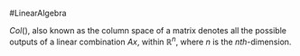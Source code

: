 #LinearAlgebra 

$Col()$, also known as the column space of a matrix denotes all the possible outputs of a linear combination $Ax$, within $\mathbb{R}^n$, where $n$ is the $nth$-dimension.
